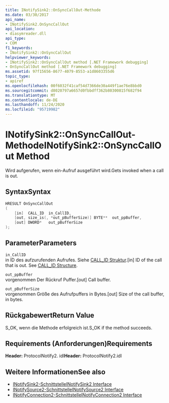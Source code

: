 ```yaml
---
title: INotifySink2::OnSyncCallOut-Methode
ms.date: 03/30/2017
api_name:
- INotifySink2.OnSyncCallOut
api_location:
- diasymreader.dll
api_type:
- COM
f1_keywords:
- INotifySink2::OnSyncCallOut
helpviewer_keywords:
- INotifySink2::OnSyncCallOut method [.NET Framework debugging]
- OnSyncCallOut method [.NET Framework debugging]
ms.assetid: 97f15656-8677-4079-8553-a1d8603355d6
topic_type:
- apiref
ms.openlocfilehash: 00f6032f41caf54d7366de30a449f1ae76e8bbd0
ms.sourcegitcommit: d8020797a6657d0fbbdff362b80300815f682f94
ms.translationtype: MT
ms.contentlocale: de-DE
ms.lasthandoff: 11/24/2020
ms.locfileid: "95719982"
---
```

# <a name="inotifysink2onsynccallout-method"></a><span data-ttu-id="8d448-102">INotifySink2::OnSyncCallOut-Methode</span><span class="sxs-lookup"><span data-stu-id="8d448-102">INotifySink2::OnSyncCallOut Method</span></span>

<span data-ttu-id="8d448-103">Wird aufgerufen, wenn ein-Aufruf ausgeführt wird.</span><span class="sxs-lookup"><span data-stu-id="8d448-103">Gets invoked when a call is out.</span></span>  
  
## <a name="syntax"></a><span data-ttu-id="8d448-104">Syntax</span><span class="sxs-lookup"><span data-stu-id="8d448-104">Syntax</span></span>  
  
```cpp  
HRESULT OnSyncCallOut  
(  
    [in]  CALL_ID  in_CallID,  
    [out, size_is(, *out_pBufferSize)] BYTE**  out_ppBuffer,  
    [out] DWORD*   out_pBufferSize  
);  
```  
  
## <a name="parameters"></a><span data-ttu-id="8d448-105">Parameter</span><span class="sxs-lookup"><span data-stu-id="8d448-105">Parameters</span></span>  

 `in_CallID`  
 <span data-ttu-id="8d448-106">in ID des aufzurufenden Aufrufes. Siehe [CALL_ID Struktur](call-id-structure.md).</span><span class="sxs-lookup"><span data-stu-id="8d448-106">[in] ID of the call that is out. See [CALL_ID Structure](call-id-structure.md).</span></span>  
  
 `out_ppBuffer`  
 <span data-ttu-id="8d448-107">vorgenommen Der Rückruf Puffer.</span><span class="sxs-lookup"><span data-stu-id="8d448-107">[out] Call buffer.</span></span>  
  
 `out_pBufferSize`  
 <span data-ttu-id="8d448-108">vorgenommen Größe des Aufrufpuffers in Bytes.</span><span class="sxs-lookup"><span data-stu-id="8d448-108">[out] Size of the call buffer, in bytes.</span></span>  
  
## <a name="return-value"></a><span data-ttu-id="8d448-109">Rückgabewert</span><span class="sxs-lookup"><span data-stu-id="8d448-109">Return Value</span></span>  

 <span data-ttu-id="8d448-110">S_OK, wenn die Methode erfolgreich ist.</span><span class="sxs-lookup"><span data-stu-id="8d448-110">S_OK if the method succeeds.</span></span>  
  
## <a name="requirements"></a><span data-ttu-id="8d448-111">Requirements (Anforderungen)</span><span class="sxs-lookup"><span data-stu-id="8d448-111">Requirements</span></span>  

 <span data-ttu-id="8d448-112">**Header:** ProtocolNotify2. idl</span><span class="sxs-lookup"><span data-stu-id="8d448-112">**Header:** ProtocolNotify2.idl</span></span>  
  
## <a name="see-also"></a><span data-ttu-id="8d448-113">Weitere Informationen</span><span class="sxs-lookup"><span data-stu-id="8d448-113">See also</span></span>

- [<span data-ttu-id="8d448-114">INotifySink2-Schnittstelle</span><span class="sxs-lookup"><span data-stu-id="8d448-114">INotifySink2 Interface</span></span>](inotifysink2-interface.md)
- [<span data-ttu-id="8d448-115">INotifySource2-Schnittstelle</span><span class="sxs-lookup"><span data-stu-id="8d448-115">INotifySource2 Interface</span></span>](inotifysource2-interface.md)
- [<span data-ttu-id="8d448-116">INotifyConnection2-Schnittstelle</span><span class="sxs-lookup"><span data-stu-id="8d448-116">INotifyConnection2 Interface</span></span>](inotifyconnection2-interface.md)
